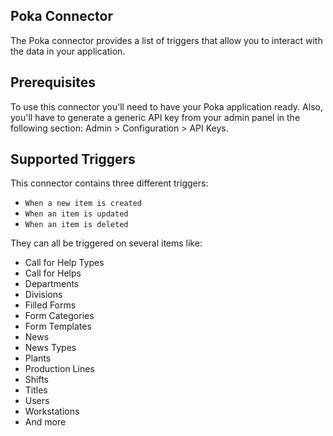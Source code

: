 ## Poka Connector
The Poka connector provides a list of triggers that allow you to interact with the data in your application.

## Prerequisites
To use this connector you'll need to have your Poka application ready.
Also, you'll have to generate a generic API key from your admin panel in the following section: Admin > Configuration > API Keys.

## Supported Triggers
This connector contains three different triggers:
* `When a new item is created`
* `When an item is updated`
* `When an item is deleted`

They can all be triggered on several items like:
* Call for Help Types
* Call for Helps
* Departments
* Divisions
* Filled Forms
* Form Categories
* Form Templates
* News
* News Types
* Plants
* Production Lines
* Shifts
* Titles
* Users
* Workstations
* And more

